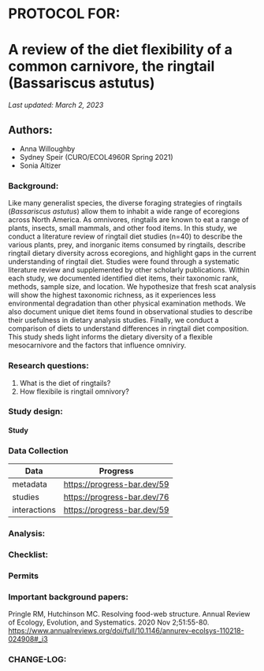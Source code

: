 # PROTOCOL FOR: 
# A review of the diet flexibility of a common carnivore, the ringtail (Bassariscus astutus)

_Last updated: March 2, 2023_

## Authors: 

* Anna Willoughby
* Sydney Speir (CURO/ECOL4960R Spring 2021)
* Sonia Altizer 

### Background: 

Like many generalist species, the diverse foraging strategies of ringtails (*Bassariscus astutus*) allow them to inhabit a wide range of ecoregions across North America. As omnivores, ringtails are known to eat a range of plants, insects, small mammals, and other food items. In this study, we conduct a literature review of ringtail diet studies (n=40) to describe the various plants, prey, and inorganic items consumed by ringtails, describe ringtail dietary diversity across ecoregions, and highlight gaps in the current understanding of ringtail diet. Studies were found through a systematic literature review and supplemented by other scholarly publications. Within each study, we documented identified diet items, their taxonomic rank, methods, sample size, and location. We hypothesize that fresh scat analysis will show the highest taxonomic richness, as it experiences less environmental degradation than other physical examination methods. We also document unique diet items found in observational studies to describe their usefulness in dietary analysis studies. Finally, we conduct a comparison of diets to understand differences in ringtail diet composition. This study sheds light informs the dietary diversity of a flexible mesocarnivore and the factors that influence omniviry.


### Research questions:
 1) What is the diet of ringtails? 
 2) How flexibile is ringtail omnivory? 

### Study design: 

#### Study 

### Data Collection 


Data  | Progress
------------- | -------------
metadata  | https://progress-bar.dev/59
studies  | https://progress-bar.dev/76
interactions  | https://progress-bar.dev/59

### Analysis: 


### Checklist: 

### Permits

### Important background papers: 

Pringle RM, Hutchinson MC. Resolving food-web structure. Annual Review of Ecology, Evolution, and Systematics. 2020 Nov 2;51:55-80.
https://www.annualreviews.org/doi/full/10.1146/annurev-ecolsys-110218-024908#_i3

### CHANGE-LOG:
